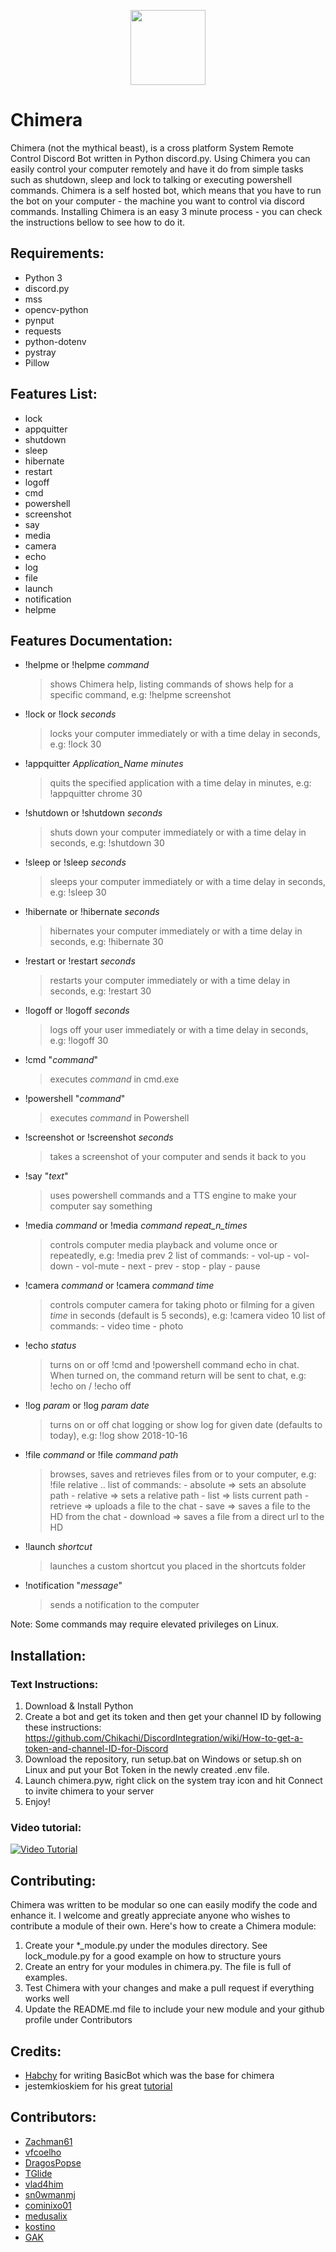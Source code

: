 <p align="center">
  <img  width="120" height="120" src="https://user-images.githubusercontent.com/11155359/46568982-b4a6c980-c956-11e8-9232-64b64be1369c.png">
</p>



# Chimera
Chimera (not the mythical beast), is a cross platform System Remote Control Discord Bot written in Python discord.py.
Using Chimera you can easily control your computer remotely and have it do from simple tasks such as shutdown, sleep and lock to talking or executing powershell commands.
Chimera is a self hosted bot, which means that you have to run the bot on your computer - the machine you want to control via discord commands.
Installing Chimera is an easy 3 minute process - you can check the instructions bellow to see how to do it.

## Requirements:
* Python 3
* discord.py
* mss
* opencv-python
* pynput
* requests
* python-dotenv
* pystray
* Pillow

## Features List:
* lock
* appquitter
* shutdown
* sleep
* hibernate
* restart
* logoff
* cmd
* powershell
* screenshot
* say
* media
* camera
* echo
* log
* file
* launch
* notification
* helpme

## Features Documentation:

* !helpme or !helpme *command*
	> shows Chimera help, listing commands of shows help for a specific command, e.g: !helpme screenshot

* !lock or !lock *seconds*
	> locks your computer immediately or with a time delay in seconds, e.g: !lock 30
* !appquitter *Application_Name* *minutes*
	> quits the specified application with a time delay in minutes, e.g: !appquitter chrome 30
* !shutdown or !shutdown *seconds*
	> shuts down your computer immediately or with a time delay in seconds, e.g: !shutdown 30
* !sleep or !sleep *seconds*
	> sleeps your computer immediately or with a time delay in seconds, e.g: !sleep 30
* !hibernate or !hibernate *seconds*
	> hibernates your computer immediately or with a time delay in seconds, e.g: !hibernate 30
* !restart or !restart *seconds*
	> restarts your computer immediately or with a time delay in seconds, e.g: !restart 30
* !logoff or !logoff *seconds*
	> logs off your user immediately or with a time delay in seconds, e.g: !logoff 30

* !cmd "*command*"
	> executes *command* in cmd.exe
* !powershell "*command*"
	> executes *command* in Powershell

* !screenshot or !screenshot *seconds*
	> takes a screenshot of your computer and sends it back to you 
* !say "*text*"
	> uses powershell commands and a TTS engine to make your computer say something

* !media *command* or !media *command* *repeat_n_times*
	> controls computer media playback and volume once or repeatedly, e.g: !media prev 2
		list of commands:
		- vol-up
		- vol-down
		- vol-mute
		- next
		- prev
		- stop
		- play
		- pause
		
* !camera *command* or !camera *command* *time*
	> controls computer camera for taking photo or filming for a given *time* in seconds (default is 5 seconds), e.g: !camera video 10
		list of commands:
		- video time
		- photo
		
* !echo *status*
	> turns on or off !cmd and !powershell command echo in chat. When turned on, the command return will be sent to chat, e.g: !echo on / !echo off
	
* !log *param* or !log *param* *date*
	> turns on or off chat logging or show log for given date (defaults to today), e.g: !log show 2018-10-16

* !file *command* or !file *command* *path*
	> browses, saves and retrieves files from or to your computer, e.g: !file relative ..
		list of commands:
		- absolute => sets an absolute path
		- relative => sets a relative path
		- list => lists current path
		- retrieve => uploads a file to the chat
		- save => saves a file to the HD from the chat
		- download => saves a file from a direct url to the HD

* !launch *shortcut*
    > launches a custom shortcut you placed in the shortcuts folder
    
* !notification "*message*"
    > sends a notification to the computer

Note: Some commands may require elevated privileges on Linux.

## Installation:

### Text Instructions:
1. Download & Install Python
2. Create a bot and get its token and then get your channel ID by following these instructions: https://github.com/Chikachi/DiscordIntegration/wiki/How-to-get-a-token-and-channel-ID-for-Discord
3. Download the repository, run setup.bat on Windows or setup.sh on Linux and put your Bot Token in the newly created .env file. 
4. Launch chimera.pyw, right click on the system tray icon and hit Connect to invite chimera to your server
5. Enjoy!

### Video tutorial:

[![Video Tutorial](https://j.gifs.com/l5m85j.gif)](https://www.youtube.com/watch?v=JXqS3WaTOB4)





## Contributing:
Chimera was written to be modular so one can easily modify the code and enhance it. I welcome and greatly appreciate anyone who wishes to contribute a module of their own.
Here's how to create a Chimera module:

1. Create your *_module.py under the modules directory. See lock_module.py for a good example on how to structure yours
2. Create an entry for your modules in chimera.py. The file is full of examples.
3. Test Chimera with your changes and make a pull request if everything works well
4. Update the README.md file to include your new module and your github profile under Contributors


## Credits:
* [Habchy](https://github.com/Habchy) for writing BasicBot which was the base for chimera
* jestemkioskiem for his great [tutorial](https://steemit.com/utopian-io/@jestemkioskiem/build-your-own-discord-bot-with-python-1-basicbot)

## Contributors:
* [Zachman61](https://github.com/Zachman61)
* [vfcoelho](https://github.com/vfcoelho)
* [DragosPopse](https://github.com/DragosPopse)
* [TGlide](https://github.com/TGlide)
* [vlad4him](https://github.com/vlad4him)
* [sn0wmanmj](https://github.com/sn0wmanmj)
* [cominixo01](https://github.com/cominixo01)
* [medusalix](https://github.com/medusalix)
* [kostino](https://github.com/kostino)
* [GAK](https://github.com/Arvinth-Krishna)
